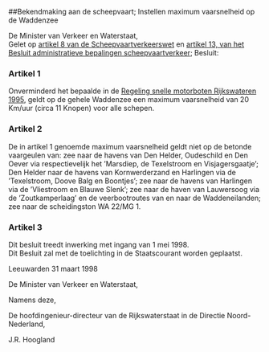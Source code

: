 <meta http-equiv='Content-Type' content='text/html; charset=utf-8' />

##Bekendmaking aan de scheepvaart; Instellen maximum vaarsnelheid op de Waddenzee

De Minister van Verkeer en Waterstaat,  
Gelet op [artikel 8 van de Scheepvaartverkeerswet](../../../../../../../../../../../../wet/scheepvaartverkeerswet/BWBR0004364/README.md) en [artikel 13, van het Besluit administratieve bepalingen scheepvaartverkeer](../../../../../../../../../../../../AMvB/besluit/administratieve/bepalingen/scheepvaartverkeer/BWBR0006309/README.md);
Besluit:    

### Artikel  1  

Onverminderd het bepaalde in de [Regeling snelle motorboten Rijkswateren 1995](../../../../../../../../../../../../ministeriele-regeling/regeling/snelle/motorboten/rijkswateren/1995/BWBR0007331/README.md), geldt op de gehele Waddenzee een maximum vaarsnelheid van 20 Km/uur (circa 11 Knopen) voor alle schepen.  

### Artikel  2  

De in artikel 1 genoemde maximum vaarsnelheid geldt niet op de betonde vaargeulen van: zee naar de havens van Den Helder, Oudeschild en Den Oever via respectievelijk het ’Marsdiep, de Texelstroom en Visjagersgaatje’; Den Helder naar de havens van Kornwerderzand en Harlingen via de ’Texelstroom, Doove Balg en Boontjes’; zee naar de havens van Harlingen via de ’Vliestroom en Blauwe Slenk’; zee naar de haven van Lauwersoog via de ’Zoutkamperlaag’ en de veerbootroutes van en naar de Waddeneilanden; zee naar de scheidingston WA 22/MG 1.  

### Artikel  3  

Dit besluit treedt inwerking met ingang van 1 mei 1998.  
Dit Besluit zal met de toelichting in de Staatscourant worden geplaatst.   

Leeuwarden 
31 maart 1998    

De 
Minister van Verkeer en Waterstaat, 

Namens deze, 

De 
hoofdingenieur-directeur van de Rijkswaterstaat in de Directie Noord-Nederland, 

J.R. Hoogland      
